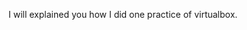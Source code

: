 I will explained you how I did one practice of virtualbox.

<a href = "https://github.com/Rafael2026/virtualbox_practice/blob/main/Ej2_VB_RAM.pdf"></a>
